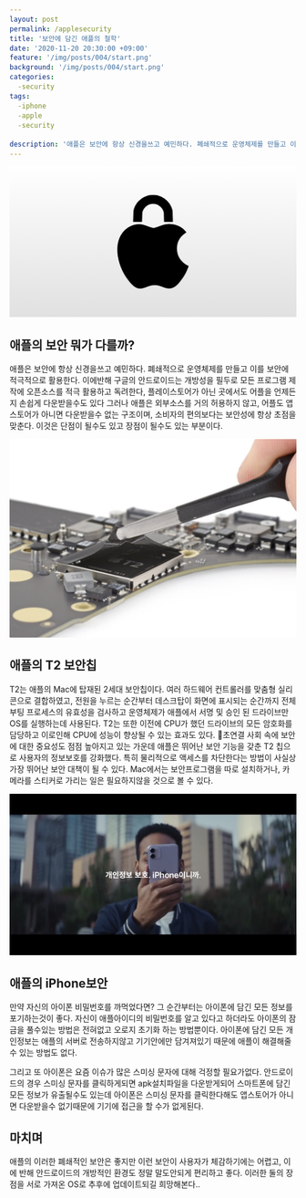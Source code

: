```yaml
---
layout: post
permalink: /applesecurity
title: '보안에 담긴 애플의 철학'
date: '2020-11-20 20:30:00 +09:00'
feature: '/img/posts/004/start.png'
background: '/img/posts/004/start.png'
categories:
  -security
tags:
  -iphone
  -apple
  -security

description: '애플은 보안에 항상 신경을쓰고 예민하다. 폐쇄적으로 운영체제를 만들고 이를 보안에 적극적으로 활용한다.'
---
```

![애플보안](/img/posts/004/start.png)

## 애플의 보안 뭐가 다를까?

애플은 보안에 항상 신경을쓰고 예민하다. 폐쇄적으로 운영체제를 만들고 이를 보안에 적극적으로 활용한다.
이에반해 구글의 안드로이드는 개방성을 필두로 모든 프로그램 제작에 오픈소스를 적극 활용하고 독려한다, 플레이스토어가 아닌 곳에서도 어플을 언제든지 손쉽게 다운받을수도 있다 그러나 애플은 외부소스를 거의 허용하지 않고, 어플도 앱스토어가 아니면 다운받을수 없는 구조이며, 소비자의 편의보다는 보안성에 항상 초점을 맞춘다.
이것은 단점이 될수도 있고 장점이 될수도 있는 부분이다.

![T2보안칩](/img/posts/004/t2.png)

## 애플의 T2 보안칩

T2는 애플의 Mac에 탑재된 2세대 보안칩이다. 여러 하드웨어 컨트롤러를 맞춤형 실리콘으로 결합하였고, 전원을 누르는 순간부터 데스크탑이 화면에 표시되는 순간까지 전체 부팅 프로세스의 유효성을 검사하고 운영체제가 애플에서 서명 및 승인 된 드라이브만 OS를 실행하는데 사용된다. T2는 또한 이전에 CPU가 했던 드라이브의 모든 암호화를 담당하고 이로인해 CPU에 성능이 향상될 수 있는 효과도 있다. 초연결 사회 속에 보안에 대한 중요성도 점점 높아지고 있는 가운데 애플은 뛰어난 보안 기능을 갖춘 T2 칩으로 사용자의 정보보호를 강화했다. 특히 물리적으로 액세스를 차단한다는 방법이 사실상 가장 뛰어난 보안 대책이 될 수 있다. Mac에서는 보안프로그램을 따로 설치하거나, 카메라를 스티커로 가리는 일은 필요하지않을 것으로 볼 수 있다.

![아이폰보안사진](/img/posts/004/seciphone.jpeg)

## 애플의 iPhone보안

만약 자신의 아이폰 비밀번호를 까먹었다면? 그 순간부터는 아이폰에 담긴 모든 정보를 포기하는것이 좋다. 자신이 애플아이디의 비밀번호를 알고 있다고 하더라도 아이폰의 잠금을 풀수있는 방법은 전혀없고 오로지 초기화 하는 방법뿐이다. 아이폰에 담긴 모든 개인정보는 애플의 서버로 전송하지않고 기기안에만 담겨져있기 때문에 애플이 해결해줄수 있는 방법도 없다.

그리고 또 아이폰은 요즘 이슈가 많은 스미싱 문자에 대해 걱정할 필요가없다. 안드로이드의 경우 스미싱 문자를 클릭하게되면 apk설치파일을 다운받게되어 스마트폰에 담긴 모든 정보가 유출될수도 있는데 아이폰은 스미싱 문자를 클릭한다해도 앱스토어가 아니면 다운받을수 없기때문에 기기에 접근을 할 수가 없게된다.

## 마치며

애플의 이러한 폐쇄적인 보안은 좋지만 이런 보안이 사용자가 체감하기에는 어렵고, 이에 반해 안드로이드의 개방적인 환경도 정말 말도안되게 편리하고 좋다. 이러한 둘의 장점을 서로 가져온 OS로 추후에 업데이트되길 희망해본다..
